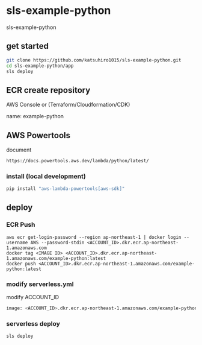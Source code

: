 # sls-example-python

sls-example-python

## get started

```bash
git clone https://github.com/katsuhiro1015/sls-example-python.git
cd sls-example-python/app
sls deploy
```

## ECR create repository

AWS Console or (Terraform/Cloudformation/CDK)

name: example-python

## AWS Powertools

document

```bash
https://docs.powertools.aws.dev/lambda/python/latest/
```

### install (local development)

```bash
pip install "aws-lambda-powertools[aws-sdk]"
```

## deploy

### ECR Push

```
aws ecr get-login-password --region ap-northeast-1 | docker login --username AWS --password-stdin <ACCOUNT_ID>.dkr.ecr.ap-northeast-1.amazonaws.com
docker tag <IMAGE ID> <ACCOUNT_ID>.dkr.ecr.ap-northeast-1.amazonaws.com/example-python:latest
docker push <ACCOUNT_ID>.dkr.ecr.ap-northeast-1.amazonaws.com/example-python:latest
```

### modify serverless.yml

modify ACCOUNT_ID

```bash
image: <ACCOUNT_ID>.dkr.ecr.ap-northeast-1.amazonaws.com/example-python:latest
```

### serverless deploy

```bash
sls deploy
```
